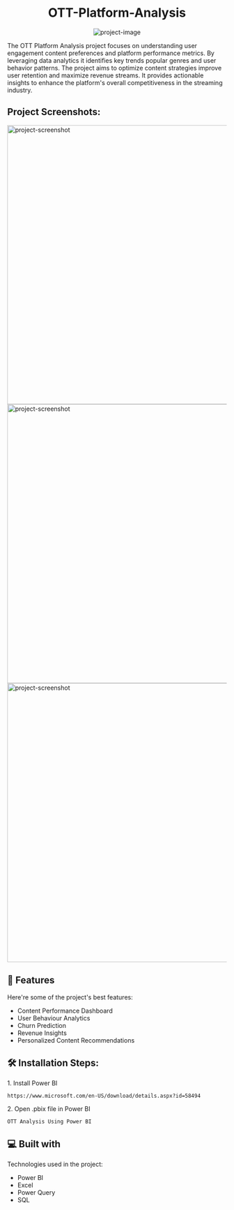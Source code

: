 <h1 align="center" id="title">OTT-Platform-Analysis</h1>

<p align="center"><img src="https://socialify.git.ci/Vasanth780/ott-platform-analysis/image?font=Raleway&amp;forks=1&amp;issues=1&amp;language=1&amp;name=1&amp;owner=1&amp;pattern=Brick%20Wall&amp;pulls=1&amp;stargazers=1&amp;theme=Light" alt="project-image"></p>

<p id="description">The OTT Platform Analysis project focuses on understanding user engagement content preferences and platform performance metrics. By leveraging data analytics it identifies key trends popular genres and user behavior patterns. The project aims to optimize content strategies improve user retention and maximize revenue streams. It provides actionable insights to enhance the platform's overall competitiveness in the streaming industry.</p>

<h2>Project Screenshots:</h2>

<img src="https://i.postimg.cc/FFjgwr8L/Screenshot-2024-11-22-163155.png" alt="project-screenshot" width="640" height="640/">

<img src="https://i.postimg.cc/Pqp1yT1N/Screenshot-2024-11-22-163251.png" alt="project-screenshot" width="640" height="640/">

<img src="https://i.postimg.cc/yNMcrtTj/Screenshot-2024-11-22-163333.png" alt="project-screenshot" width="640" height="640/">

  
  
<h2>🧐 Features</h2>

Here're some of the project's best features:

*   Content Performance Dashboard
*   User Behaviour Analytics
*   Churn Prediction
*   Revenue Insights
*   Personalized Content Recommendations

<h2>🛠️ Installation Steps:</h2>

<p>1. Install Power BI</p>

```
https://www.microsoft.com/en-US/download/details.aspx?id=58494
```

<p>2. Open .pbix file in Power BI</p>

```
OTT Analysis Using Power BI
```

  
  
<h2>💻 Built with</h2>

Technologies used in the project:

*   Power BI
*   Excel
*   Power Query
*   SQL
